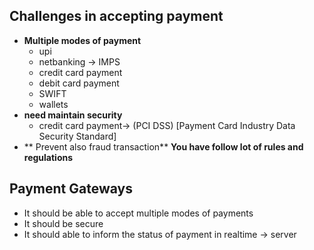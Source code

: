 ## Challenges in accepting payment
* **Multiple modes of payment**
  * upi
  * netbanking -> IMPS
  * credit card payment
  * debit card payment
  * SWIFT 
  * wallets
* **need maintain security**
  * credit card payment-> (PCI DSS) [Payment Card Industry  Data Security Standard]
* ** Prevent also fraud transaction**
   **You have follow lot of rules and regulations**

## Payment Gateways
* It should be able to accept multiple modes of payments
* It should be secure
* It should able to inform the status of payment in realtime -> server
